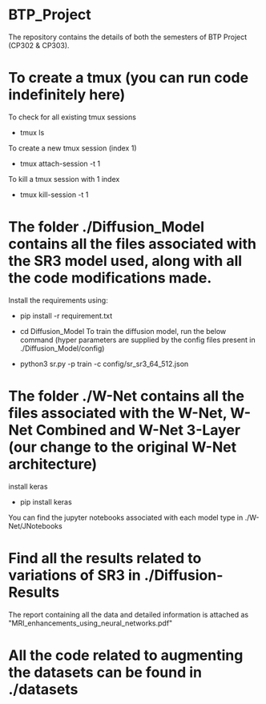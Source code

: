 # BTP_Project

The repository contains the details of both the semesters of BTP Project (CP302 & CP303).

# To create a tmux (you can run code indefinitely here)

To check for all existing tmux sessions
* tmux ls

To create a new tmux session (index 1)
* tmux attach-session -t 1

To kill a tmux session with 1 index
* tmux kill-session -t 1


# The folder ./Diffusion_Model contains all the files associated with the SR3 model used, along with all the code modifications made.

Install the requirements using:
* pip install -r requirement.txt

* cd Diffusion_Model
To train the diffusion model, run the below command (hyper parameters are supplied by the config files present in ./Diffusion_Model/config)
*  python3 sr.py -p train -c config/sr_sr3_64_512.json

# The folder ./W-Net contains all the files associated with the W-Net, W-Net Combined and W-Net 3-Layer (our change to the original W-Net architecture)

install keras
* pip install keras

You can find the jupyter notebooks associated with each model type in ./W-Net/JNotebooks

# Find all the results related to variations of SR3 in ./Diffusion-Results

The report containing all the data and detailed information is attached as "MRI_enhancements_using_neural_networks.pdf"

# All the code related to augmenting the datasets can be found in ./datasets
